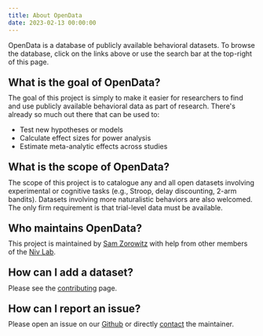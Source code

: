 ```yaml
---
title: About OpenData
date: 2023-02-13 00:00:00
---
```


OpenData is a database of publicly available behavioral datasets. To browse the database, click on the links above or use the search bar at the top-right of this page.

<h2 style="margin: 1em 0em 0.5em 0em">What is the goal of OpenData?</h2>
The goal of this project is simply to make it easier for researchers to find and use publicly available behavioral data as part of research. There's already so much out there that can be used to:

- Test new hypotheses or models
- Calculate effect sizes for power analysis
- Estimate meta-analytic effects across studies

<h2 style="margin: 1em 0em 0.5em 0em">What is the scope of OpenData?</h2>
The scope of this project is to catalogue any and all open datasets involving experimental or cognitive tasks (e.g., Stroop, delay discounting, 2-arm bandits). Datasets involving more naturalistic behaviors are also welcomed. The only firm requirement is that trial-level data must be available.

<h2 style="margin: 1em 0em 0.5em 0em">Who maintains OpenData?</h2>
This project is maintained by <a href="https://szorowi1.github.io" target="_blank">Sam Zorowitz</a> with help from other members of the <a href="https://nivlab.princeton.edu" target="_blank">Niv Lab</a>.

<h2 style="margin: 1em 0em 0.5em 0em">How can I add a dataset?</h2>
Please see the <a href="../contribute">contributing</a> page.

<h2 style="margin: 1em 0em 0.5em 0em">How can I report an issue?</h2>
Please open an issue on our <a href="https://www.github.com/nivlab/opendata/issues/new" target="_blank">Github</a> or directly <a href="mailto:zorowitz@princeton.edu">contact</a> the maintainer.
